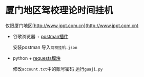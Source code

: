 # 厦门地区驾校理论时间挂机

仅限厦门地区[http://www.jppt.com.cn](http://www.jppt.com.cn)

- 谷歌浏览器 + [postman插件](https://chrome.google.com/webstore/detail/postman-rest-client-short/mkhojklkhkdaghjjfdnphfphiaiohkef?utm_source=chrome-ntp-icon)

	安装postman 导入`驾校挂机.json`

- python + [requests模块](http://docs.python-requests.org/en/latest/)

	修改`account.txt`中的账号密码 运行`guaji.py`
